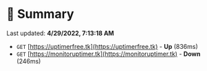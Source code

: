 # 📖 Summary
Last updated: **4/29/2022, 7:13:18 AM**

- `GET` [https://uptimerfree.tk](https://uptimerfree.tk) - **Up** (836ms)
- `GET` [https://monitoruptimer.tk](https://monitoruptimer.tk) - **Down** (246ms)
